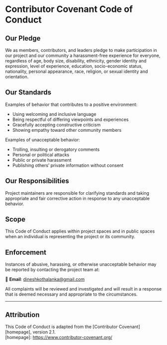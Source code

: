 # Contributor Covenant Code of Conduct

## Our Pledge

We as members, contributors, and leaders pledge to make participation in our project and our community a harassment-free experience for everyone, regardless of age, body size, disability, ethnicity, gender identity and expression, level of experience, education, socio-economic status, nationality, personal appearance, race, religion, or sexual identity and orientation.

## Our Standards

Examples of behavior that contributes to a positive environment:

- Using welcoming and inclusive language  
- Being respectful of differing viewpoints and experiences  
- Gracefully accepting constructive criticism  
- Showing empathy toward other community members  

Examples of unacceptable behavior:

- Trolling, insulting or derogatory comments  
- Personal or political attacks  
- Public or private harassment  
- Publishing others’ private information without consent  

## Our Responsibilities

Project maintainers are responsible for clarifying standards and taking appropriate and fair corrective action in response to any unacceptable behavior.

## Scope

This Code of Conduct applies within project spaces and in public spaces when an individual is representing the project or its community.

## Enforcement

Instances of abusive, harassing, or otherwise unacceptable behavior may be reported by contacting the project team at:

📧 **Email**: dineshkothalanka@gmail.com

All complaints will be reviewed and investigated and will result in a response that is deemed necessary and appropriate to the circumstances.

---

## Attribution

This Code of Conduct is adapted from the [Contributor Covenant][homepage], version 2.1.  
[homepage]: https://www.contributor-covenant.org/
